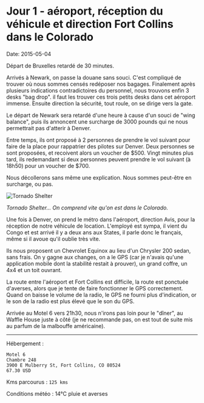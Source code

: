 # Jour 1 - aéroport, réception du véhicule et direction Fort Collins dans le Colorado
Date: 2015-05-04  

Départ de Bruxelles retardé de 30 minutes.

Arrivés à Newark, on passe la douane sans souci. C'est compliqué de trouver où nous sommes censés redéposer nos bagages. Finalement après plusieurs indications contradictoires du personnel, nous trouvons enfin 3 desks "bag drop". il faut les trouver ces trois petits desks dans cet aéroport immense. Ensuite direction la sécurité, tout roule, on se dirige vers la gate.

Le départ de Newark sera retardé d'une heure à cause d'un souci de "wing balance", puis ils annoncent une surcharge de 3000 pounds qui ne nous permettrait pas d'atterir à Denver.

Entre temps, ils ont proposé à 2 personnes de prendre le vol suivant pour faire de la place pour rappatrier des pilotes sur Denver. Deux personnes se sont proposées, et recoivent alors un voucher de $500. Vingt minutes plus tard, ils redemandant si deux personnes peuvent prendre le vol suivant (à 18h50) pour un voucher de $700.

Nous décollerons sans même une explication. Nous sommes peut-être en surcharge, ou pas.

![Tornado Shelter](https://voyage.wains.be/library/images/20150504-2015-05-04_18.42.56.jpg)

_Tornado Shelter... On comprend vite qu'on est dans le Colorado._

Une fois à Denver, on prend le métro dans l'aéroport, direction Avis, pour la réception de notre véhicule de location. L'employé est sympa, il vient du Congo et est arrivé il y a deux ans aux States, il parle donc le français, même si il avoue qu'il oublie très vite.

Ils nous proposent un Chevrolet Equinox au lieu d'un Chrysler 200 sedan, sans frais. On y gagne aux changes, on a le GPS (car je n'avais qu'une application mobile dont la stabilité restait à prouver), un grand coffre, un 4x4 et un toit ouvrant.

La route entre l'aéroport et Fort Collins est difficile, la route est ponctuée d'averses, alors que je tente de faire fonctionner le GPS correctement. Quand on baisse le volume de la radio, le GPS ne fourni plus d'indication, or le son de la radio est plus élevé que le son du GPS.

Arrivée au Motel 6 vers 21h30, nous n'irons pas loin pour le "dîner", au Waffle House juste à côté (je ne recommande pas, on est tout de suite mis au parfum de la malbouffe américaine).

--------------------------------------------------------------------------------

Hébergement :

```
Motel 6
Chambre 248
3900 E Mulberry St, Fort Collins, CO 80524
67.30 USD
```

Kms parcourus : `125 kms`

Conditions météo : 14°C pluie et averses
